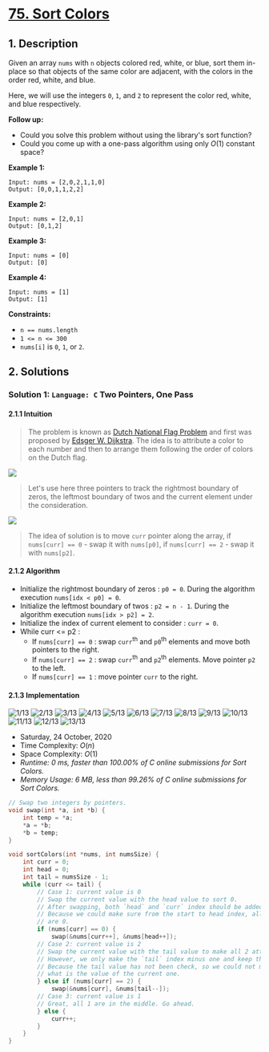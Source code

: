 # [75. Sort Colors](https://leetcode.com/problems/sort-colors/)

## 1. Description

Given an array `nums` with `n` objects colored red, white, or blue, sort them in-place so that objects of the same color are adjacent, with the colors in the order red, white, and blue.

Here, we will use the integers `0`, `1`, and `2` to represent the color red, white, and blue respectively.

**Follow up:**

- Could you solve this problem without using the library's sort function?
- Could you come up with a one-pass algorithm using only $O(1)$ constant space?

**Example 1:**

```
Input: nums = [2,0,2,1,1,0]
Output: [0,0,1,1,2,2]
```

**Example 2:**

```
Input: nums = [2,0,1]
Output: [0,1,2]
```

**Example 3:**

```
Input: nums = [0]
Output: [0]
```

**Example 4:**

```
Input: nums = [1]
Output: [1]
```

**Constraints:**

- `n == nums.length`
- `1 <= n <= 300`
- `nums[i]` is `0`, `1`, or `2`.

## 2. Solutions

### Solution 1: `Language: C` Two Pointers, One Pass

#### 2.1.1 Intuition

> The problem is known as [Dutch National Flag Problem](https://en.wikipedia.org/wiki/Dutch_national_flag_problem) and first was proposed by [Edsger W. Dijkstra](https://en.wikipedia.org/wiki/Edsger_W._Dijkstra). The idea is to attribute a color to each number and then to arrange them following the order of colors on the Dutch flag.

![](img/leetcode_75_solution_1.png)

> Let's use here three pointers to track the rightmost boundary of zeros, the leftmost boundary of twos and the current element under the consideration.

![](img/leetcode_75_solution_2.png)

> The idea of solution is to move `curr` pointer along the array, if `nums[curr] == 0` - swap it with `nums[p0]`, if `nums[curr] == 2` - swap it with `nums[p2]`.

#### 2.1.2 Algorithm

- Initialize the rightmost boundary of zeros : `p0 = 0`. During the algorithm execution `nums[idx < p0] = 0`.
- Initialize the leftmost boundary of twos : `p2 = n - 1`. During the algorithm execution `nums[idx > p2] = 2`.
- Initialize the index of current element to consider : `curr = 0`.
- While curr <= p2 :
  - If `nums[curr] == 0` : swap `curr`<sup>th</sup> and `p0`<sup>th</sup> elements and move both pointers to the right.
  - If `nums[curr] == 2` : swap `curr`<sup>th</sup> and `p2`<sup>th</sup> elements. Move pointer `p2` to the left.
  - If `nums[curr] == 1` : move pointer `curr` to the right.

#### 2.1.3 Implementation

![1/13](img/75_slide_1.png)
![2/13](img/75_slide_2.png)
![3/13](img/75_slide_3.png)
![4/13](img/75_slide_4.png)
![5/13](img/75_slide_5.png)
![6/13](img/75_slide_6.png)
![7/13](img/75_slide_7.png)
![8/13](img/75_slide_8.png)
![9/13](img/75_slide_9.png)
![10/13](img/75_slide_10.png)
![11/13](img/75_slide_11.png)
![12/13](img/75_slide_12.png)
![13/13](img/75_slide_13.png)

- Saturday, 24 October, 2020
- Time Complexity: $O(n)$
- Space Complexity: $O(1)$
- *Runtime: 0 ms, faster than 100.00% of C online submissions for Sort Colors.*
- *Memory Usage: 6 MB, less than 99.26% of C online submissions for Sort Colors.*

```C
// Swap two integers by pointers.
void swap(int *a, int *b) {
    int temp = *a;
    *a = *b;
    *b = temp;
}

void sortColors(int *nums, int numsSize) {
    int curr = 0;
    int head = 0;
    int tail = numsSize - 1;
    while (curr <= tail) {
        // Case 1: current value is 0
        // Swap the current value with the head value to sort 0.
        // After swapping, both `head` and `curr` index should be added 1.
        // Because we could make sure from the start to head index, all values
        // are 0.
        if (nums[curr] == 0) {
            swap(&nums[curr++], &nums[head++]);
        // Case 2: current value is 2
        // Swap the current value with the tail value to make all 2 attach the end.
        // However, we only make the `tail` index minus one and keep the `curr` index.
        // Because the tail value has not been check, so we could not make sure
        // what is the value of the current one.
        } else if (nums[curr] == 2) {
            swap(&nums[curr], &nums[tail--]);
        // Case 3: current value is 1
        // Great, all 1 are in the middle. Go ahead.
        } else {
            curr++;
        }
    }
}
```
